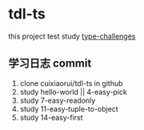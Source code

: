 # tdl-ts
this project test study [type-challenges](https://github.com/type-challenges/type-challenges)

## 学习日志 commit
1. clone cuixiaorui/tdl-ts in github
2. study hello-world || 4-easy-pick 
3. study 7-easy-readonly
4. study 11-easy-tuple-to-object
5. study 14-easy-first
